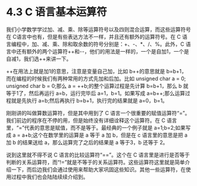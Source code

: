 # 4.3 C 语言基本运算符

我们小学数学学过加、减、乘、除等运算符号以及四则混合运算，而这些运算符号在 C语言中也有，但是有些表达方法不一样，并且还有额外的运算符号。在 C 语言编程中，加、减、乘、除和取余数的符号分别是：+、-、*、/、%。此外，C 语言中还有额外的两个运算符++和--，他们的用法是一样的，一个是自加1，一个是自减1，我们选++来讲一下。

++在用法上就是加1的意思，注意是变量自己加，比如 b++的意思就是 b=b+1，而在编程的时候我们有两种常用的方式先加和后加。比如 unsigned char a = 0; unsigned char b = 0;那么 a = ++b;的整个运算过程是先计算 b=b+1，那么 b 就等于1了，然后再运行 a=b，运行完毕后 a=1，b=1。如果写成 a=b++;那么运算过程就是先执行 a=b;然后再执行 b=b+1，执行完的结果就是 a=0，b=1。

刚刚讲的叫做算数运算符，但是其中用到了 C 语言一个很重要的赋值运算符“=”。我们前边的程序在不停的用，但是始终没有详细诠释这个运算符。在 C 语言里，“=”代表的意思是赋值，而不是等于。最经典的一个例子就是 a=1;b=2;如果写成 a = a+b;这个在数学里的运算是 a 等于 a 加 b，但是在 c 语言里的意思是把 a 加 b 的结果送给 a，那么运算完了之后的结果是 a 等于3，b 还等于 2。

说到这里就不得不说 C 语言的比较运算符“==”。这个在 C 语言里是进行是否等于判断的关系运算符，而“!=”就是不等于的关系运算符。这些运算符这里就是简单介绍一下，而后边我们会通过使用来帮助大家巩固这些知识。其他一些运算符，在使用过程中我们也会陆陆续续介绍到。